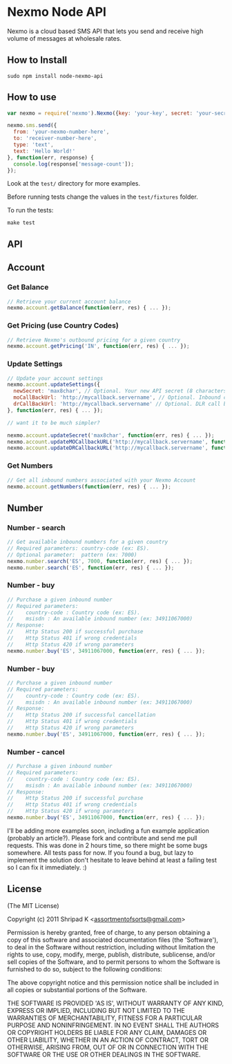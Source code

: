 # Nexmo Node API

Nexmo is a cloud based SMS API that lets you send
and receive high volume of messages at wholesale rates.

## How to Install

    sudo npm install node-nexmo-api

## How to use

```js
var nexmo = require('nexmo').Nexmo({key: 'your-key', secret: 'your-secret'});

nexmo.sms.send({
  from: 'your-nexmo-number-here',
  to: 'receiver-number-here',
  type: 'text',
  text: 'Hello World!'
}, function(err, response) {
  console.log(response['message-count']);
});
```
Look at the `test/` directory for more examples.

Before running tests change the values in the `test/fixtures` folder.

To run the tests:

    make test

API
---

Account
---

### Get Balance ###
```js
// Retrieve your current account balance
nexmo.account.getBalance(function(err, res) { ... });
```

### Get Pricing (use Country Codes) ###
```js
// Retrieve Nexmo's outbound pricing for a given country
nexmo.account.getPricing('IN', function(err, res) { ... });
```

### Update Settings ###
```js
// Update your account settings
nexmo.account.updateSettings({
  newSecret: 'max8char', // Optional. Your new API secret (8 characters max)
  moCallBackUrl: 'http://mycallback.servername', // Optional. Inbound call back URL
  drCallBackUrl: 'http://mycallback.servername' // Optional. DLR call back URL
}, function(err, res) { ... });

// want it to be much simpler?

nexmo.account.updateSecret('max8char', function(err, res) { ... });
nexmo.account.updateMOCallbackURL('http://mycallback.servername', function(err, res) { ... });
nexmo.account.updateDRCallbackURL('http://mycallback.servername', function(err, res) { ... });
```

### Get Numbers ###
```js
// Get all inbound numbers associated with your Nexmo Account
nexmo.account.getNumbers(function(err, res) { ... });
```

Number
---

### Number - search ###
```js
// Get available inbound numbers for a given country
// Required parameters: country-code (ex: ES).
// Optional parameter:  pattern (ex: 7000)
nexmo.number.search('ES', 7000, function(err, res) { ... });
nexmo.number.search('ES', function(err, res) { ... });
```

### Number - buy ###
```js
// Purchase a given inbound number
// Required parameters:
//    country-code : Country code (ex: ES).
//    msisdn : An available inbound number (ex: 34911067000)
// Response:
//    Http Status 200 if successful purchase
//    Http Status 401 if wrong credentials
//    Http Status 420 if wrong parameters
nexmo.number.buy('ES', 34911067000, function(err, res) { ... });
```

### Number - buy ###
```js
// Purchase a given inbound number
// Required parameters:
//    country-code : Country code (ex: ES).
//    msisdn : An available inbound number (ex: 34911067000)
// Response:
//    Http Status 200 if successful cancellation
//    Http Status 401 if wrong credentials
//    Http Status 420 if wrong parameters
nexmo.number.buy('ES', 34911067000, function(err, res) { ... });
```

### Number - cancel ###
```js
// Purchase a given inbound number
// Required parameters:
//    country-code : Country code (ex: ES).
//    msisdn : An available inbound number (ex: 34911067000)
// Response:
//    Http Status 200 if successful purchase
//    Http Status 401 if wrong credentials
//    Http Status 420 if wrong parameters
nexmo.number.buy('ES', 34911067000, function(err, res) { ... });
```

I'll be adding more examples soon, including a fun example application (probably an article?).
Please fork and contribute and send me pull requests.
This was done in 2 hours time, so there might be some bugs somewhere.
All tests pass for now. If you found a bug, but lazy to implement the solution don't hesitate to
leave behind at least a failing test so I can fix it immediately. :)

## License 

(The MIT License)

Copyright (c) 2011 Shripad K &lt;assortmentofsorts@gmail.com&gt;

Permission is hereby granted, free of charge, to any person obtaining
a copy of this software and associated documentation files (the
'Software'), to deal in the Software without restriction, including
without limitation the rights to use, copy, modify, merge, publish,
distribute, sublicense, and/or sell copies of the Software, and to
permit persons to whom the Software is furnished to do so, subject to
the following conditions:

The above copyright notice and this permission notice shall be
included in all copies or substantial portions of the Software.

THE SOFTWARE IS PROVIDED 'AS IS', WITHOUT WARRANTY OF ANY KIND,
EXPRESS OR IMPLIED, INCLUDING BUT NOT LIMITED TO THE WARRANTIES OF
MERCHANTABILITY, FITNESS FOR A PARTICULAR PURPOSE AND NONINFRINGEMENT.
IN NO EVENT SHALL THE AUTHORS OR COPYRIGHT HOLDERS BE LIABLE FOR ANY
CLAIM, DAMAGES OR OTHER LIABILITY, WHETHER IN AN ACTION OF CONTRACT,
TORT OR OTHERWISE, ARISING FROM, OUT OF OR IN CONNECTION WITH THE
SOFTWARE OR THE USE OR OTHER DEALINGS IN THE SOFTWARE.